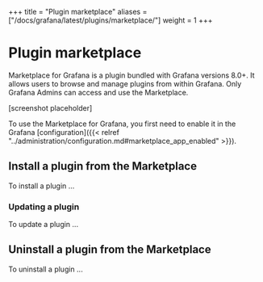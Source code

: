 +++
title = "Plugin marketplace"
aliases = ["/docs/grafana/latest/plugins/marketplace/"]
weight = 1
+++

# Plugin marketplace

Marketplace for Grafana is a plugin bundled with Grafana versions 8.0+. It allows users to browse and manage plugins from within Grafana. Only Grafana Admins can access and use the Marketplace.

[screenshot placeholder]

To use the Marketplace for Grafana, you first need to enable it in the Grafana [configuration]({{< relref "../administration/configuration.md#marketplace_app_enabled" >}}).

## Install a plugin from the Marketplace
To install a plugin ...

### Updating a plugin
To update a plugin ...

## Uninstall a plugin from the Marketplace
To uninstall a plugin ...
